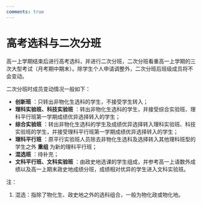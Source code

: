 ```yaml
---
comments: true
---
```


# 高考选科与二次分班

高一上学期结束后进行高考选科，并进行二次分班，二次分班看重高一上学期的三次大型考试（月考期中期末）。除学生个人申请调整外，二次分班后班级成员将不会变动。

二次分班时成员变动情况一般如下：

- __创新班__ ：只转出非物化生选科的学生，不接受学生转入；
- __理科实验班、科技实验班__ ：转出非物化生选科的学生，并接受综合实验班、理科平行班第一学期成绩优异选择转入的学生；
- __综合实验班__ ：转出非物化生选科的学生及成绩优异选择转入理科实验班、科技实验班的学生，并接受理科平行班第一学期成绩优异选择转入的学生；
- __理科平行班__ ：原平行实验班人员除去非物化生选科及选择转入其他理科班型的学生之外 __重组__ 为新的理科平行班；
- __混选班__ ：待补充；
- __文科平行班、文科实验班__ ：由政史地选课的学生组成，并参考高一上语数外成绩以及高一上期末政史地成绩分班，成绩相对优异的学生进入文科实验班。

注：
1.  混选：指除了物化生、政史地之外的选科组合，一般为物化政或物化地。